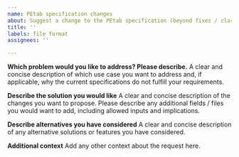 ```yaml
---
name: PEtab specification changes
about: Suggest a change to the PEtab specification (beyond fixes / clarifications)
title: ''
labels: file format
assignees: ''

---
```


**Which problem would you like to address? Please describe.**
A clear and concise description of which use case you want to address and, if applicable, why the current specifications do not fulfill your requirements.

**Describe the solution you would like**
A clear and concise description of the changes you want to propose. Please describe any additional fields / files you would want to add, including allowed inputs and implications.

**Describe alternatives you have considered**
A clear and concise description of any alternative solutions or features you have considered.

**Additional context**
Add any other context about the request here.

